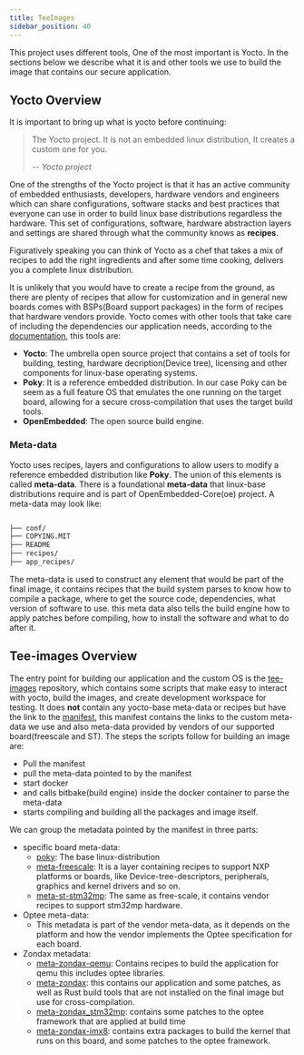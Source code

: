 ```yaml
---
title: TeeImages
sidebar_position: 40
---
```


This project uses different tools, One of the
most important is Yocto. In the sections below we describe what it is
and other tools we use to build the image that contains our secure
application.

## Yocto Overview 
It is important to bring up what is yocto before continuing:

>The Yocto project. It is not an embedded linux distribution,
>It creates a custom one for you.
>
> -- <cite>Yocto project</cite>

One of the strengths of the Yocto project is that it has an active
community of embedded enthusiasts, developers, hardware vendors and
engineers which can share configurations, software stacks and best
practices that everyone can use in order to build linux base
distributions regardless the hardware. This set of configurations,
software, hardware abstraction layers and settings are shared through
what the community knows as __recipes__.

Figuratively speaking you can think of Yocto as a chef that takes a mix of recipes to add the right ingredients and after some time cooking, 
delivers you a complete linux distribution.

It is unlikely that you would have to create a recipe from the ground,
as there are plenty of recipes that allow for
customization and in general new boards comes with BSPs(Board support
packages) in the form of recipes that hardware vendors provide. 
Yocto comes with other tools that take care of including the dependencies our application needs, according to the [documentation](https://www.yoctoproject.org/software-overview/), this tools are:
- **Yocto**: 
    The umbrella open source project that contains a set of tools for
    building, testing, hardware decription(Device tree), licensing and
    other components for linux-base operating systems.
- **Poky**:
    It is a reference embedded distribution. In our case Poky can be seem as a full feature OS that emulates the
    one running on the target board, allowing for a secure cross-compilation that uses the target build tools.
- **OpenEmbedded**:
    The open source build engine.

### Meta-data
Yocto uses recipes, layers and configurations to allow users to modify a reference embedded
distribution like __Poky__. The union of this elements is called __meta-data__.
There is a foundational __meta-data__ that linux-base distributions require and is part of OpenEmbedded-Core(oe) project.
A meta-data may look like:
```bash

├── conf/
├── COPYING.MIT
├── README
├── recipes/
├── app_recipes/
```

The meta-data is used to construct any element that would be part of the final image, it contains recipes that the build system parses to know how to compile a
package, where to get the source code, dependencies, what version
of software to use. this meta data also tells the build engine how to apply patches before compiling, how to install the software and what to do after it.

## Tee-images Overview
The entry point for building our application and the custom OS is the
[tee-images](https://github.com/Zondax/tee-images) repository, which
contains some scripts that make easy to interact with yocto, build
the images, and create development workspace for testing. It does __not__ contain any yocto-base meta-data or recipes but
have the link to the [manifest](https://github.com/Zondax/tee-manifest), this manifest contains the links to the custom
meta-data we use and also meta-data provided by vendors of our supported
board(freescale and ST). 
The steps the scripts follow for building an image are:
- Pull the manifest
- pull the meta-data pointed to by the manifest
- start docker
- and calls bitbake(build engine) inside the docker container to parse the meta-data
- starts compiling and building all the packages and image itself.

We can group the metadata pointed by the manifest in three parts:
- specific board meta-data:
    - [poky](https://git.yoctoproject.org/poky/): The base linux-distribution
    - [meta-freescale](https://github.com/Freescale/meta-freescale): It is a layer containing recipes to support NXP
    platforms or boards, like Device-tree-descriptors, peripherals,
    graphics and kernel drivers and so on. 
    - [meta-st-stm32mp](https://github.com/STMicroelectronics/meta-st-stm32mp): The same as free-scale, it contains vendor
    recipes to support stm32mp hardware.
- Optee meta-data:
    - This metadata is part of the vendor meta-data, as it depends on
    the platform and how the vendor implements the Optee specification
    for each board.
- Zondax metadata:
    - [meta-zondax-qemu](https://github.com/Zondax/meta-zondax-qemu): Contains recipes to build the application for
    qemu this includes optee libraries.
    - [meta-zondax](https://github.com/Zondax/meta-zondax): this contains our application and some patches, as well as Rust build tools that are not installed
    on the final image but use for cross-compilation.
    - [meta-zondax_stm32mp](https://github.com/Zondax/meta-zondax-stm32mp/tree/honister): contains some patches to the optee framework
    that are applied at build time
    - [meta-zondax-imx8](https://github.com/Zondax/meta-zondax-imx8/tree/honister): contains extra packages to build the kernel that
    runs on this board, and some patches to the optee framework.

